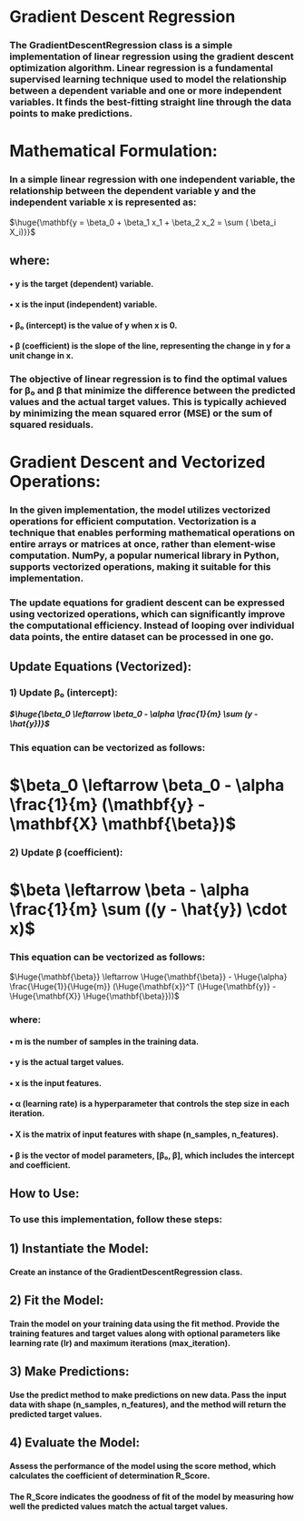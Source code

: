 # Gradient Descent Regression
### The GradientDescentRegression class is a simple implementation of linear regression using the gradient descent optimization algorithm. Linear regression is a fundamental supervised learning technique used to model the relationship between a dependent variable and one or more independent variables. It finds the best-fitting straight line through the data points to make predictions.

# Mathematical Formulation:
### In a simple linear regression with one independent variable, the relationship between the dependent variable y and the independent variable x is represented as:

$\huge{\mathbf{y = \beta_0 + \beta_1 x_1 + \beta_2 x_2 = \sum ( \beta_i X_i)}}$


## where:

#### • y is the target (dependent) variable.
#### • x is the input (independent) variable.
#### • β₀ (intercept) is the value of y when x is 0.
#### • β (coefficient) is the slope of the line, representing the change in y for a unit change in x.



### The objective of linear regression is to find the optimal values for β₀ and β that minimize the difference between the predicted values and the actual target values. This is typically achieved by minimizing the mean squared error (MSE) or the sum of squared residuals.



# Gradient Descent and Vectorized Operations:
### In the given implementation, the model utilizes vectorized operations for efficient computation. Vectorization is a technique that enables performing mathematical operations on entire arrays or matrices at once, rather than element-wise computation. NumPy, a popular numerical library in Python, supports vectorized operations, making it suitable for this implementation.

### The update equations for gradient descent can be expressed using vectorized operations, which can significantly improve the computational efficiency. Instead of looping over individual data points, the entire dataset can be processed in one go.

## Update Equations (Vectorized):
### 1) Update β₀ (intercept):
##### $\huge{\beta_0 \leftarrow \beta_0 - \alpha \frac{1}{m} \sum (y - \hat{y})}$

### This equation can be vectorized as follows:
# $\beta_0 \leftarrow \beta_0 - \alpha \frac{1}{m} (\mathbf{y} - \mathbf{X} \mathbf{\beta})$

### 2) Update β (coefficient):
# $\beta \leftarrow \beta - \alpha \frac{1}{m} \sum ((y - \hat{y}) \cdot x)$
### This equation can be vectorized as follows:
$\Huge{\mathbf{\beta}} \leftarrow \Huge{\mathbf{\beta}} - \Huge{\alpha} \frac{\Huge{1}}{\Huge{m}} (\Huge{\mathbf{x}}^T (\Huge{\mathbf{y}} - \Huge{\mathbf{X}} \Huge{\mathbf{\beta}}))$


### where:

#### • m is the number of samples in the training data.
#### • y is the actual target values.
#### • x is the input features.
#### • α (learning rate) is a hyperparameter that controls the step size in each iteration.
#### • X is the matrix of input features with shape (n_samples, n_features).
#### • β is the vector of model parameters, [β₀, β], which includes the intercept and coefficient.

## How to Use:
### To use this implementation, follow these steps:

## 1) Instantiate the Model:
#### Create an instance of the GradientDescentRegression class.

## 2) Fit the Model:
#### Train the model on your training data using the fit method. Provide the training features and target values along with optional parameters like learning rate (lr) and maximum iterations (max_iteration).

## 3) Make Predictions:
#### Use the predict method to make predictions on new data. Pass the input data with shape (n_samples, n_features), and the method will return the predicted target values.

## 4) Evaluate the Model:
#### Assess the performance of the model using the score method, which calculates the coefficient of determination R_Score.
#### The R_Score indicates the goodness of fit of the model by measuring how well the predicted values match the actual target values.



